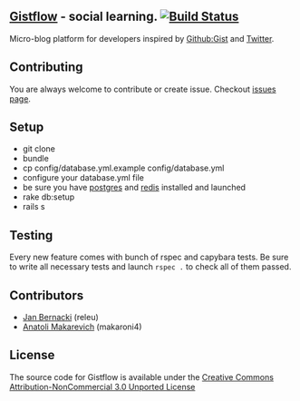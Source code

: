 ## [Gistflow](http://gistflow.com) - social learning. [![Build Status](https://secure.travis-ci.org/gistflow/gistflow.png)](http://travis-ci.org/gistflow/gistflow)

Micro-blog platform for developers inspired by [Github:Gist](http://gist.github.com) and [Twitter](http://twitter.com).

## Contributing

You are always welcome to contribute or create issue. Checkout [issues page](https://github.com/gistflow/gistflow/issues).

## Setup

* git clone
* bundle
* cp config/database.yml.example config/database.yml
* configure your database.yml file
* be sure you have [postgres](http://russbrooks.com/2010/11/25/install-postgresql-9-on-os-x) and [redis](https://github.com/defunkt/resque#installing-redis) installed and launched
* rake db:setup
* rails s

## Testing

Every new feature comes with bunch of rspec and capybara tests. Be sure to write all necessary tests and launch `rspec .` to check all of them passed.

## Contributors

* [Jan Bernacki](https://github.com/releu) (releu)
* [Anatoli Makarevich](https://github.com/makaroni4) (makaroni4)

## License

The source code for Gistflow is available under the [Creative Commons Attribution-NonCommercial 3.0 Unported License](http://creativecommons.org/licenses/by-nc/3.0)